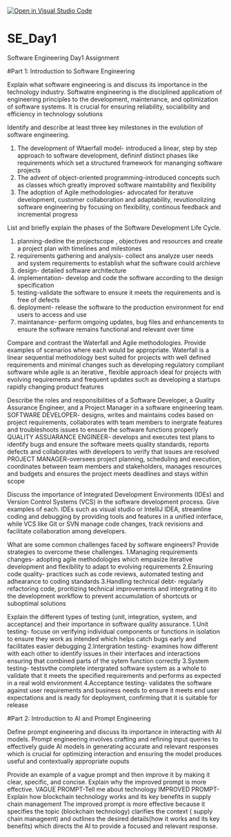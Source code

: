 [![Open in Visual Studio Code](https://classroom.github.com/assets/open-in-vscode-2e0aaae1b6195c2367325f4f02e2d04e9abb55f0b24a779b69b11b9e10269abc.svg)](https://classroom.github.com/online_ide?assignment_repo_id=15601863&assignment_repo_type=AssignmentRepo)
# SE_Day1
Software Engineering Day1 Assignment

#Part 1: Introduction to Software Engineering

Explain what software engineering is and discuss its importance in the technology industry.
Softwatre engineering is the  disciplined applicatiom of engineering principles to the development, maintenance, and optimization of  software systems.
It is crucial for ensuring reliability, socialibility and efficiency in technology solutions


Identify and describe at least three key milestones in the evolution of software engineering.
1. The development of Wtaerfall model- introduced a linear, step by step approach to software development, defininf distinct phases like requirements  which set a structured framework for mananging software projects
2. The advent of object-oriented programming-introduced concepts such as classes which greatly improved software maintability and flexibility
3. The adoption of Agile methodologies-  advocated for iteratuve development, customer collaboration and adaptability, revutionolizing software engineering by focusing on flexibility, continous feedback and incremental progress


List and briefly explain the phases of the Software Development Life Cycle.
1. planning-dedine the projectscope , objectives and resources and create a project plan with timelines and milestones
2. requirements gathering and analysis- collect ans analyze user needs and system requirements to establish what the software could archieve
3. design- detailed software architecture
4. implementation- develop and code the software according to the design specification
5. testing-validate the software to ensure it meets the requirements and is free of defects
6. deployment- release the software to the production environment for end users to access and use
7. maintanance- perform omgoing updates, bug files and enhancements to ensure the software remains functional and relevant over time


Compare and contrast the Waterfall and Agile methodologies. Provide examples of scenarios where each would be appropriate.
Waterfall is a linear sequential methodology best suited for projects with well defined requirements and minimal changes such as developing regulatory compliant software while agile is an iterative , flexible approach ideal for projects with evolving requirements and frequent updates such as developing a startups rapidly changing product features


Describe the roles and responsibilities of a Software Developer, a Quality Assurance Engineer, and a Project Manager in a software engineering team.
SOFTWARE DEVELOPER- designs, writes and maintains codes based on project requirements, collaborates with team members to inergrate features and troubleshoots issues to ensure the software functions properly
QUALITY ASSUARANCE ENGINEER- develops and executes test plans to identify  bugs and ensure the software meets quality standards, reports defects and collaborates with developers to verify that issues are resolved
PROJECT MANAGER-oversees project planning, scheduling and execution, coordinates between team members and stakeholders, manages resources and budgets and ensures the project meets deadlines and stays within scope


Discuss the importance of Integrated Development Environments (IDEs) and Version Control Systems (VCS) in the software development process. Give examples of each.
IDEs such as visual studio or IntelliJ IDEA, streamline coding and debugging by providing tools and features in a unified interface, while VCS like Git or SVN manage code changes, track revisions and facilitate collaboration among developers.


What are some common challenges faced by software engineers? Provide strategies to overcome these challenges.
1.Managing requirements changes- adopting agile methodologies which empasize iterative development and flexibility to adapt to evolving requirements
2.Ensuring code quality- practices such as code reviews, automated testing and adhearance to coding standards
3.Handling technical debt- regularly refactoring code, proritizing technical improvements and intergrating it ito the development workflow to prevent accumulation of shortcuts or suboptimal solutions


Explain the different types of testing (unit, integration, system, and acceptance) and their importance in software quality assurance.
1.Unit testing- focuse on verifying individual components or functions in isolation to ensure they work as intended which helps catch bugs early and facilitates easier debugging
2.Intergration testing- examines how different with each other to identify issues in their interfaces and interactions ensuring that combined parts of the sytem function correctly
3.System testing- testsvthe complete intergrated software system as a whole to validate that it meets the specified requirements and performs as expected in a real wold environment
4.Acceptance testing- validates the software against user requirements and business needs to ensure it meets end user expectations and is ready for deployment, confirming that it is suitable for release


#Part 2: Introduction to AI and Prompt Engineering


Define prompt engineering and discuss its importance in interacting with AI models.
Prompt engineering involves crafting and refining input queries to effectively guide AI models in generating accurate and relevant responses which is crucial for optimizing interaction and ensuring the model produces useful and contextually appropriate ouputs


Provide an example of a vague prompt and then improve it by making it clear, specific, and concise. Explain why the improved prompt is more effective.
VAGUE PROMPT-Tell me about technology
IMPROVED PROMPT-Explain how blockchain technology works and its key benefits in supply chain management
The improved prompt is more effective because it specifies the topic (blockchain technology) clarifies the context ( supply chain manageent) and outlines the desired details(how it works and its key benefits) which directs the AI to provide a focused and relevant response.
